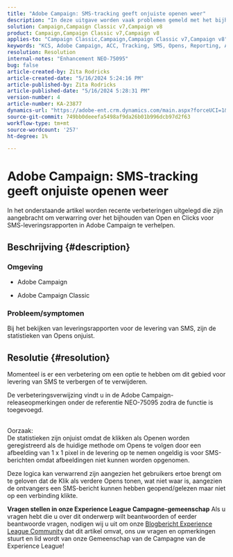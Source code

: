 ```yaml
---
title: "Adobe Campaign: SMS-tracking geeft onjuiste openen weer"
description: "In deze uitgave worden vaak problemen gemeld met het bijhouden van SMS-berichten, met name onjuiste opensissen in de leveringsrapportage."
solution: Campaign,Campaign Classic v7,Campaign v8
product: Campaign,Campaign Classic v7,Campaign v8
applies-to: "Campaign Classic,Campaign,Campaign Classic v7,Campaign v8"
keywords: "KCS, Adobe Campaign, ACC, Tracking, SMS, Opens, Reporting, AC, Adobe Campaign Classic, FAQ"
resolution: Resolution
internal-notes: "Enhancement NEO-75095"
bug: false
article-created-by: Zita Rodricks
article-created-date: "5/16/2024 5:24:16 PM"
article-published-by: Zita Rodricks
article-published-date: "5/16/2024 5:28:31 PM"
version-number: 4
article-number: KA-23877
dynamics-url: "https://adobe-ent.crm.dynamics.com/main.aspx?forceUCI=1&pagetype=entityrecord&etn=knowledgearticle&id=5c43a51c-a913-ef11-9f89-6045bd0298d4"
source-git-commit: 749bb0deeefa5498af9da26b01b996dcb97d2f63
workflow-type: tm+mt
source-wordcount: '257'
ht-degree: 1%

---
```


# Adobe Campaign: SMS-tracking geeft onjuiste openen weer


In het onderstaande artikel worden recente verbeteringen uitgelegd die zijn aangebracht om verwarring over het bijhouden van Open en Clicks voor SMS-leveringsrapporten in Adobe Campaign te verhelpen.

## Beschrijving {#description}


### Omgeving

- Adobe Campaign


- Adobe Campaign Classic




### Probleem/symptomen

Bij het bekijken van leveringsrapporten voor de levering van SMS, zijn de statistieken van Opens onjuist.


## Resolutie {#resolution}


Momenteel is er een verbetering om een optie te hebben om dit gebied voor levering van SMS te verbergen of te verwijderen.

De verbeteringsverwijzing vindt u in de Adobe Campaign-releaseopmerkingen onder de referentie NEO-75095 zodra de functie is toegevoegd.


<br>Oorzaak:<br>
De statistieken zijn onjuist omdat de klikken als Openen worden geregistreerd als de huidige methode om Opens te volgen door een afbeelding van 1 x 1 pixel in de levering op te nemen ongeldig is voor SMS-berichten omdat afbeeldingen niet kunnen worden opgenomen.

Deze logica kan verwarrend zijn aangezien het gebruikers ertoe brengt om te geloven dat de Klik als verdere Opens tonen, wat niet waar is, aangezien de ontvangers een SMS-bericht kunnen hebben geopend/gelezen maar niet op een verbinding klikte.




<b>Vragen stellen in onze Experience League Campagne-gemeenschap</b>
Als u vragen hebt die u over dit onderwerp wilt beantwoorden of eerder beantwoorde vragen, nodigen wij u uit om onze [Blogbericht Experience League Community](https://experienceleaguecommunities.adobe.com/t5/adobe-campaign-classic-blogs/introducing-top-kcs-articles-curated-for-your-troubleshooting/bc-p/672426#M132 "Koppeling volgen") dat dit artikel omvat, ons uw vragen en opmerkingen stuurt en lid wordt van onze Gemeenschap van de Campagne van de Experience League!
